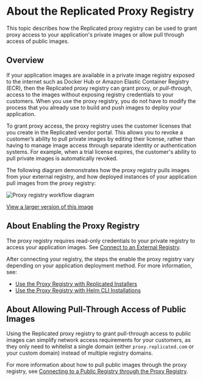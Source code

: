 # About the Replicated Proxy Registry

This topic describes how the Replicated proxy registry can be used to grant proxy access to your application's private images or allow pull through access of public images.

## Overview

If your application images are available in a private image registry exposed to the internet such as Docker Hub or Amazon Elastic Container Registry (ECR), then the Replicated proxy registry can grant proxy, or _pull-through_, access to the images without exposing registry credentials to your customers. When you use the proxy registry, you do not have to modify the process that you already use to build and push images to deploy your application.

To grant proxy access, the proxy registry uses the customer licenses that you create in the Replicated vendor portal. This allows you to revoke a customer’s ability to pull private images by editing their license, rather than having to manage image access through separate identity or authentication systems. For example, when a trial license expires, the customer's ability to pull private images is automatically revoked.

The following diagram demonstrates how the proxy registry pulls images from your external registry, and how deployed instances of your application pull images from the proxy registry:

![Proxy registry workflow diagram](/images/private-registry-diagram.png)

[View a larger version of this image](/images/private-registry-diagram-large.png)

## About Enabling the Proxy Registry

The proxy registry requires read-only credentials to your private registry to access your application images. See [Connect to an External Registry](/vendor/packaging-private-images).

After connecting your registry, the steps the enable the proxy registry vary depending on your application deployment method. For more information, see:
* [Use the Proxy Registry with Replicated Installers](/vendor/private-images-kots)
* [Use the Proxy Registry with Helm CLI Installations](/vendor/helm-image-registry)

## About Allowing Pull-Through Access of Public Images

Using the Replicated proxy registry to grant pull-through access to public images can simplify network access requirements for your customers, as they only need to whitelist a single domain (either `proxy.replicated.com` or your custom domain) instead of multiple registry domains.

For more information about how to pull public images through the proxy registry, see [Connecting to a Public Registry through the Proxy Registry](/vendor/packaging-public-images).